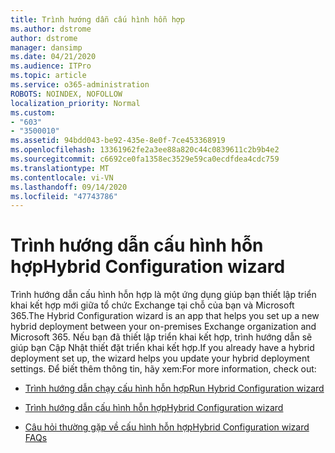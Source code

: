 ```yaml
---
title: Trình hướng dẫn cấu hình hỗn hợp
ms.author: dstrome
author: dstrome
manager: dansimp
ms.date: 04/21/2020
ms.audience: ITPro
ms.topic: article
ms.service: o365-administration
ROBOTS: NOINDEX, NOFOLLOW
localization_priority: Normal
ms.custom:
- "603"
- "3500010"
ms.assetid: 94bdd043-be92-435e-8e0f-7ce453368919
ms.openlocfilehash: 13361962fe2a3ee88a820c44c0839611c2b9b4e2
ms.sourcegitcommit: c6692ce0fa1358ec3529e59ca0ecdfdea4cdc759
ms.translationtype: MT
ms.contentlocale: vi-VN
ms.lasthandoff: 09/14/2020
ms.locfileid: "47743786"
---
```

# <a name="hybrid-configuration-wizard"></a><span data-ttu-id="de904-102">Trình hướng dẫn cấu hình hỗn hợp</span><span class="sxs-lookup"><span data-stu-id="de904-102">Hybrid Configuration wizard</span></span>

<span data-ttu-id="de904-103">Trình hướng dẫn cấu hình hỗn hợp là một ứng dụng giúp bạn thiết lập triển khai kết hợp mới giữa tổ chức Exchange tại chỗ của bạn và Microsoft 365.</span><span class="sxs-lookup"><span data-stu-id="de904-103">The Hybrid Configuration wizard is an app that helps you set up a new hybrid deployment between your on-premises Exchange organization and Microsoft 365.</span></span> <span data-ttu-id="de904-104">Nếu bạn đã thiết lập triển khai kết hợp, trình hướng dẫn sẽ giúp bạn Cập Nhật thiết đặt triển khai kết hợp.</span><span class="sxs-lookup"><span data-stu-id="de904-104">If you already have a hybrid deployment set up, the wizard helps you update your hybrid deployment settings.</span></span> <span data-ttu-id="de904-105">Để biết thêm thông tin, hãy xem:</span><span class="sxs-lookup"><span data-stu-id="de904-105">For more information, check out:</span></span>
  
- [<span data-ttu-id="de904-106">Trình hướng dẫn chạy cấu hình hỗn hợp</span><span class="sxs-lookup"><span data-stu-id="de904-106">Run Hybrid Configuration wizard</span></span>](https://technet.microsoft.com/library/mt595788%28v=exchg.150%29.aspx)

- [<span data-ttu-id="de904-107">Trình hướng dẫn cấu hình hỗn hợp</span><span class="sxs-lookup"><span data-stu-id="de904-107">Hybrid Configuration wizard</span></span>](https://technet.microsoft.com/library/hh529921%28v=exchg.150%29.aspx)

- [<span data-ttu-id="de904-108">Câu hỏi thường gặp về cấu hình hỗn hợp</span><span class="sxs-lookup"><span data-stu-id="de904-108">Hybrid Configuration wizard FAQs</span></span>](https://technet.microsoft.com/library/mt488940%28v=exchg.150%29.aspx)
